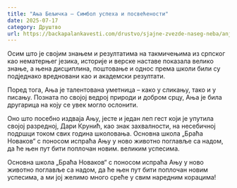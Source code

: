 ```yaml
---
title: "Ања Бељичка – Симбол успеха и посвећености"
date: 2025-07-17
category: Друштво
url: https://backapalankavesti.com/drustvo/sjajne-zvezde-naseg-neba/anja-beljicka-simbol-uspeha-i-posvecenosti/
---
```


Осим што је својим знањем и резултатима на такмичењима из српског као нематерњег језика, историје и верске наставе показала велико знање, а њена дисциплина, поштовање и однос према школи били су подједнако вредновани као и академски резултати.

Поред тога, Ања је талентована уметница – како у сликању, тако и у писању. Позната по својој ведрој природи и добром срцу, Ања је била другарица на коју се увек могло ослонити.

Оно што посебно издваја Ању, јесте и један леп гест који је упутила својој разредној, Дари Крунић, као знак захвалности, на несебичној подршци током свих година школовања. Основна школа „Браћа Новаков“ с поносом испраћа Ању у ново животно поглавље са надом, да ће њен пут бити поплочан новим. великим успесима.

Основна школа „Браћа Новаков“ с поносом испраћа Ању у ново животно поглавље са надом, да ће њен пут бити поплочан новим успесима, а ми јој желимо много среће у свим наредним корацима!
